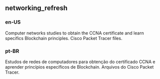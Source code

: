 ## networking_refresh

### en-US
Computer networks studies to obtain the CCNA certificate and learn specifics Blockchain principles. Cisco Packet Tracer files.

### pt-BR
Estudos de redes de computadores para obtenção do certificado CCNA e aprender princípios específicos de Blockchain. Arquivos do Cisco Packet Tracer.
